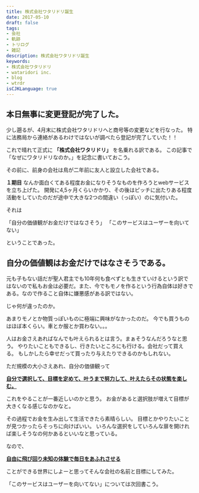 ```yaml
---
title: 株式会社ワタリドリ誕生
date: 2017-05-10
draft: false
tags:
- 会社
- 軌跡
- トリログ
- 雑記
description: 株式会社ワタリドリ誕生
keywords:
- 株式会社ワタリドリ
- wataridori inc.
- blog
- wtrdr
isCJKLanguage: true
---
```

## 本日無事に変更登記が完了した。

少し遡るが、4月末に株式会社ワタリドリへと商号等の変更などを行なった。
特に法務局から連絡があるわけではないが調べたら登記が完了していた！！

これで晴れて正式に **「株式会社ワタリドリ」** を名乗れる訳である。
この記事で「なぜにワタリドリなのか。」を記念に書いておこう。

その前に、前身の会社は鳥が二年前に友人と設立した会社である。

**１期目**
なんか面白くてある程度お金になりそうなものを作ろうとwebサービスを立ち上げた。
開発に4,5ヶ月くらいかかり、その後はピッチに出たりある程度活動をしていたのだが途中で大きな2つの間違い（っぽい）のに気付いた。

それは

「自分の価値観がお金だけではなさそう」
「このサービスはユーザーを向いてない」

ということであった。

## 自分の価値観はお金だけではなさそうである。

元も子もない話だが聖人君主でも10年何も食べずとも生きていけるという訳ではないので私もお金は必要だ。また、今でもモノを作るという行為自体は好きである。なので作ること自体に嫌悪感がある訳ではない。

じゃ何が違ったのか。

あまりモノとか物質っぽいものに極端に興味がなかったのだ。
今でも買うものはほぼ本くらい。車とか服とか買わない。。。

人はお金さえあればなんでも叶えられるとは言う。まぁそうなんだろうなと思う。
やりたいこともできるし、行きたいところにも行ける。会社だって買える。
もしかしたら幸せだって買ったり与えたりできるのかもしれない。

ただ規模の大小さえあれ、自分の価値観って

<u>**自分で選択して、目標を定めて、叶うまで努力して、叶えたらその状態を楽しむ。**</u>

これをやることが一番近しいのかと思う。
お金があると選択肢が増えて目標が大きくなる感じなのかなと。

その過程でお金を生み出して生活できたら素晴らしい。
目標とかやりたいことが見つかったらそっちに向けばいい。
いろんな選択をしていろんな扉を開ければ楽しそうなの何かあるといいなと思っている。

なので、

<u>**自由に飛び回り未知の体験で毎日をあふれさせる**</u>

ことができる世界にしよーと思ってそんな会社の名前と目標にしてみた。

「このサービスはユーザーを向いてない」については次回書こう。
